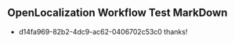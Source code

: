 ## OpenLocalization Workflow Test MarkDown

* d14fa969-82b2-4dc9-ac62-0406702c53c0 
thanks!



<!--HONumber=Jan16_HO4-->
